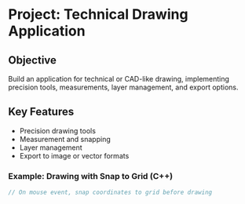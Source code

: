# Project: Technical Drawing Application

## Objective
Build an application for technical or CAD-like drawing, implementing precision tools, measurements, layer management, and export options.

## Key Features
- Precision drawing tools
- Measurement and snapping
- Layer management
- Export to image or vector formats

### Example: Drawing with Snap to Grid (C++)
```cpp
// On mouse event, snap coordinates to grid before drawing
```
